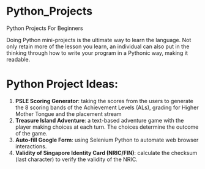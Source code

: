 # Python_Projects
Python Projects For Beginners

Doing Python mini-projects is the ultimate way to learn the language. Not only retain more of the lesson you learn, an individual can also put in the thinking through how to write your program in a Pythonic way, making it readable.
<br>

# Python Project Ideas:
1. **PSLE Scoring Generator**: taking the scores from the users to generate the 8 scoring bands of the Achievement Levels (ALs), grading for Higher Mother Tongue and the placement stream
2. **Treasure Island Adventure**: a text-based adventure game with the player making choices at each turn. The choices determine the outcome of the game.
3. **Auto-fill Google Form**: using Selenium Python to automate web browser interactions.
4. **Validity of Singapore Identity Card (NRIC/FIN)**: calculate the checksum (last character) to verify the validity of the NRIC.
